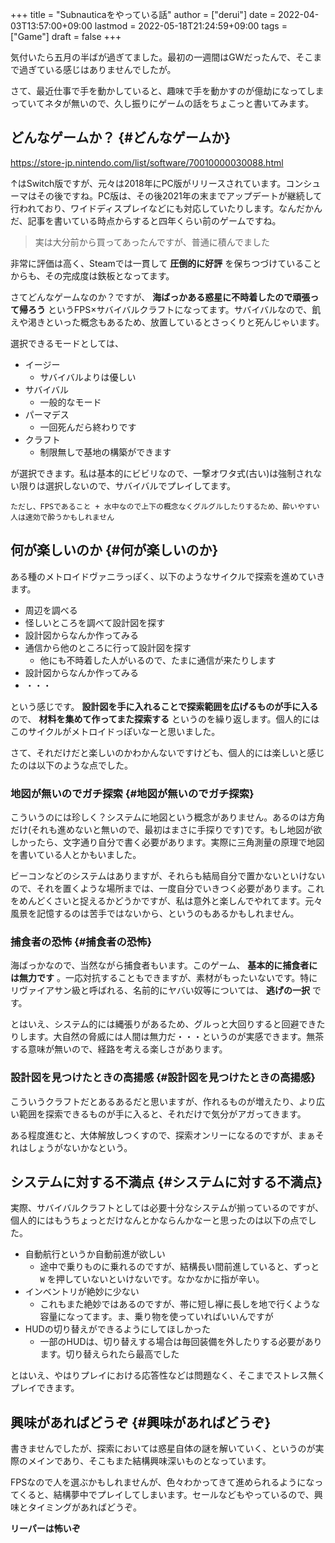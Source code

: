 +++
title = "Subnauticaをやっている話"
author = ["derui"]
date = 2022-04-03T13:57:00+09:00
lastmod = 2022-05-18T21:24:59+09:00
tags = ["Game"]
draft = false
+++

気付いたら五月の半ばが過ぎてました。最初の一週間はGWだったんで、そこまで過ぎている感じはありませんでしたが。

さて、最近仕事で手を動かしていると、趣味で手を動かすのが億劫になってしまっていてネタが無いので、久し振りにゲームの話をちょこっと書いてみます。

<!--more-->


## どんなゲームか？ {#どんなゲームか}

<https://store-jp.nintendo.com/list/software/70010000030088.html>

↑はSwitch版ですが、元々は2018年にPC版がリリースされています。コンシューマはその後ですね。PC版は、その後2021年の末までアップデートが継続して行われており、ワイドディスプレイなどにも対応していたりします。なんだかんだ、記事を書いている時点からすると四年くらい前のゲームですね。

> 実は大分前から買ってあったんですが、普通に積んでました

非常に評価は高く、Steamでは一貫して **圧倒的に好評** を保ちつづけていることからも、その完成度は鉄板となってます。

さてどんなゲームなのか？ですが、 **海ばっかある惑星に不時着したので頑張って帰ろう** というFPS×サバイバルクラフトになってます。サバイバルなので、飢えや渇きといった概念もあるため、放置しているとさっくりと死んじゃいます。

選択できるモードとしては、

-   イージー
    -   サバイバルよりは優しい
-   サバイバル
    -   一般的なモード
-   パーマデス
    -   一回死んだら終わりです
-   クラフト
    -   制限無しで基地の構築ができます

が選択できます。私は基本的にビビリなので、一撃オワタ式(古い)は強制されない限りは選択しないので、サバイバルでプレイしてます。

```text
ただし、FPSであること + 水中なので上下の概念なくグルグルしたりするため、酔いやすい人は速効で酔うかもしれません
```


## 何が楽しいのか {#何が楽しいのか}

ある種のメトロイドヴァニラっぽく、以下のようなサイクルで探索を進めていきます。

-   周辺を調べる
-   怪しいところを調べて設計図を探す
-   設計図からなんか作ってみる
-   通信から他のところに行って設計図を探す
    -   他にも不時着した人がいるので、たまに通信が来たりします
-   設計図からなんか作ってみる
-   ・・・

という感じです。 **設計図を手に入れることで探索範囲を広げるものが手に入る** ので、 **材料を集めて作ってまた探索する** というのを繰り返します。個人的にはこのサイクルがメトロイドっぽいなーと思いました。

さて、それだけだと楽しいのかわかんないですけども、個人的には楽しいと感じたのは以下のような点でした。


### 地図が無いのでガチ探索 {#地図が無いのでガチ探索}

こういうのには珍しく？システムに地図という概念がありません。あるのは方角だけ(それも進めないと無いので、最初はまさに手探りです)です。もし地図が欲しかったら、文字通り自分で書く必要があります。実際に三角測量の原理で地図を書いている人とかもいました。

ビーコンなどのシステムはありますが、それらも結局自分で置かないといけないので、それを置くような場所までは、一度自分でいきつく必要があります。これをめんどくさいと捉えるかどうかですが、私は意外と楽しんでやれてます。元々風景を記憶するのは苦手ではないから、というのもあるかもしれません。


### 捕食者の恐怖 {#捕食者の恐怖}

海ばっかなので、当然ながら捕食者もいます。このゲーム、 **基本的に捕食者には無力です** 。一応対抗することもできますが、素材がもったいないです。特にリヴァイアサン級と呼ばれる、名前的にヤバい奴等については、 **逃げの一択** です。

とはいえ、システム的には縄張りがあるため、グルっと大回りすると回避できたりします。大自然の脅威には人間は無力だ・・・というのが実感できます。無茶する意味が無いので、経路を考える楽しさがあります。


### 設計図を見つけたときの高揚感 {#設計図を見つけたときの高揚感}

こういうクラフトだとあるあるだと思いますが、作れるものが増えたり、より広い範囲を探索できるものが手に入ると、それだけで気分がアガってきます。

ある程度進むと、大体解放しつくすので、探索オンリーになるのですが、まぁそれはしょうがないかなという。


## システムに対する不満点 {#システムに対する不満点}

実際、サバイバルクラフトとしては必要十分なシステムが揃っているのですが、個人的にはもうちょっとだけなんとかならんかなーと思ったのは以下の点でした。

-   自動航行というか自動前進が欲しい
    -   途中で乗りものに乗れるのですが、結構長い間前進していると、ずっと `W` を押していないといけないです。なかなかに指が辛い。
-   インベントリが絶妙に少ない
    -   これもまた絶妙ではあるのですが、帯に短し襷に長しを地で行くような容量になってます。ま、乗り物を使っていればいいんですが
-   HUDの切り替えができるようにしてほしかった
    -   一部のHUDは、切り替えする場合は毎回装備を外したりする必要があります。切り替えられたら最高でした

とはいえ、やはりプレイにおける応答性などは問題なく、そこまでストレス無くプレイできます。


## 興味があればどうぞ {#興味があればどうぞ}

書きませんでしたが、探索においては惑星自体の謎を解いていく、というのが実際のメインであり、そこもまた結構興味深いものとなっています。

FPSなので人を選ぶかもしれませんが、色々わかってきて進められるようになってくると、結構夢中でプレイしてしまいます。セールなどもやっているので、興味とタイミングがあればどうぞ。

**リーパーは怖いぞ**
